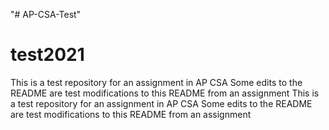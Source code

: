 "# AP-CSA-Test" 
# test2021
This is a test repository for an assignment in AP CSA
Some edits to the README are test modifications to this README from an assignment
This is a test repository for an assignment in AP CSA
Some edits to the README are test modifications to this README from an assignment

